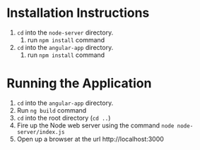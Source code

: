 # Installation Instructions
1. `cd` into the `node-server` directory.
    1. run `npm install` command
2. `cd` into the `angular-app` directory.
    1. run `npm install` command
    
# Running the Application
1. `cd` into the `angular-app` directory.
2. Run `ng build` command
3. `cd` into the root directory (`cd ..`)
4. Fire up the Node web server using the command `node node-server/index.js`
5. Open up a browser at the url http://localhost:3000
